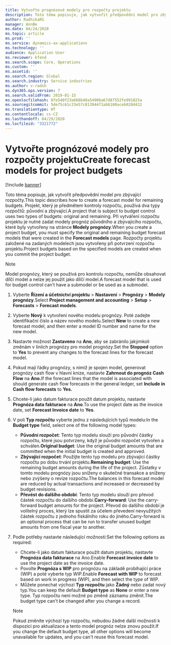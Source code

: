```yaml
---
title: Vytvořte prognózové modely pro rozpočty projektu
description: Toto téma popisuje, jak vytvořit předpovědní model pro zbývající rozpočty.
author: RadhikaRS
manager: AnnBe
ms.date: 04/24/2020
ms.topic: article
ms.prod: ''
ms.service: dynamics-ax-applications
ms.technology: ''
audience: Application User
ms.reviewer: kfend
ms.search.scope: Core, Operations
ms.custom: ''
ms.assetid: ''
ms.search.region: Global
ms.search.industry: Service industries
ms.author: v-radsh
ms.dyn365.ops.version: 7
ms.search.validFrom: 2019-01-15
ms.openlocfilehash: 07e540f23a668b40a54906a67d87552fe991825a
ms.sourcegitcommit: 5de75c61c33e57c813944f1ab6100aceb020d432
ms.translationtype: HT
ms.contentlocale: cs-CZ
ms.lasthandoff: 04/29/2020
ms.locfileid: "3321772"
---
```

# <a name="create-forecast-models-for-project-budgets"></a><span data-ttu-id="f1729-103">Vytvořte prognózové modely pro rozpočty projektu</span><span class="sxs-lookup"><span data-stu-id="f1729-103">Create forecast models for project budgets</span></span> 

[!include [banner](../includes/banner.md)]

<span data-ttu-id="f1729-104">Toto téma popisuje, jak vytvořit předpovědní model pro zbývající rozpočty.</span><span class="sxs-lookup"><span data-stu-id="f1729-104">This topic describes how to create a forecast model for remaining budgets.</span></span> <span data-ttu-id="f1729-105">Projekt, který je předmětem kontroly rozpočtu, používá dva typy rozpočtů: původní a zbývající.</span><span class="sxs-lookup"><span data-stu-id="f1729-105">A project that is subject to budget control uses two types of budgets: original and remaining.</span></span> <span data-ttu-id="f1729-106">Při vytváření rozpočtu projektu je nutné zadat modely prognóz původního a zbývajícího rozpočtu, které byly vytvořeny na stránce **Modely prognózy**.</span><span class="sxs-lookup"><span data-stu-id="f1729-106">When you create a project budget, you must specify the original and remaining budget forecast models that were created in the **Forecast models** page.</span></span> <span data-ttu-id="f1729-107">Rozpočty projektu založené na zadaných modelech jsou vytvořeny při potvrzení rozpočtu projektu.</span><span class="sxs-lookup"><span data-stu-id="f1729-107">Project budgets based on the specified models are created when you commit the project budget.</span></span>

> [!NOTE]
> <span data-ttu-id="f1729-108">Model prognózy, který se používá pro kontrolu rozpočtu, nemůže obsahovat dílčí model a nelze jej použít jako dílčí model.</span><span class="sxs-lookup"><span data-stu-id="f1729-108">A forecast model that is used for budget control can’t have a submodel or be used as a submodel.</span></span>

1. <span data-ttu-id="f1729-109">Vyberte **Řízení a účetnictví projektu** > **Nastavení** > **Prognózy**  > **Modely prognózy**.</span><span class="sxs-lookup"><span data-stu-id="f1729-109">Select **Project management and accounting** > **Setup** > **Forecasts**  > **Forecast models**.</span></span>
2. <span data-ttu-id="f1729-110">Vyberte **Nový** k vytvoření nového modelu prognózy. Poté zadejte identifikační číslo a název nového modelu.</span><span class="sxs-lookup"><span data-stu-id="f1729-110">Select **New** to create a new forecast model, and then enter a model ID number and name for the new model.</span></span> 
3. <span data-ttu-id="f1729-111">Nastavte možnost **Zastaveno** na **Ano**, aby se zabránilo jakýmkoli změnám v liniích prognózy pro model prognózy.</span><span class="sxs-lookup"><span data-stu-id="f1729-111">Set the **Stopped** option to **Yes** to prevent any changes to the forecast lines for the forecast model.</span></span> 
4. <span data-ttu-id="f1729-112">Pokud mají řádky prognózy, s nimiž je spojen model, generovat prognózy cash flow v hlavní knize, nastavte **Zahrnout do prognóz Cash Flow** na **Ano.**</span><span class="sxs-lookup"><span data-stu-id="f1729-112">If the forecast lines that the model is associated with should generate cash flow forecasts in the general ledger, set **Include in Cash flow forecasts** to **Yes.**</span></span> 
5. <span data-ttu-id="f1729-113">Chcete-li jako datum fakturace použít datum projektu, nastavte **Prognóza data fakturace** na **Ano**.</span><span class="sxs-lookup"><span data-stu-id="f1729-113">To use the project date as the invoice date, set **Forecast Invoice date** to **Yes**.</span></span> 
6. <span data-ttu-id="f1729-114">V poli **Typ rozpočtu** vyberte jednu z následujících typů modelu:</span><span class="sxs-lookup"><span data-stu-id="f1729-114">In the **Budget type** field, select one of the following model types:</span></span>

   - <span data-ttu-id="f1729-115">**Původní rozpočet**: Tento typ modelu slouží pro původní částky rozpočtu, které jsou potvrzeny, když je původní rozpočet vytvořen a schválen.</span><span class="sxs-lookup"><span data-stu-id="f1729-115">**Original budget**: Use the original budget amounts that are committed when the initial budget is created and approved.</span></span>
   - <span data-ttu-id="f1729-116">**Zbývající rozpočet**: Použijte tento typ modelu pro zbývající částky rozpočtu po dobu trvání projektu.</span><span class="sxs-lookup"><span data-stu-id="f1729-116">**Remaining budget**: Use the remaining budget amounts during the life of the project.</span></span> <span data-ttu-id="f1729-117">Zůstatky v tomto modelu prognózy jsou sníženy o skutečné transakce a sníženy nebo zvýšeny o revize rozpočtu.</span><span class="sxs-lookup"><span data-stu-id="f1729-117">The balances in this forecast model are reduced by actual transactions and increased or decreased by budget revisions.</span></span>
   - <span data-ttu-id="f1729-118">**Převést do dalšího období**: Tento typ modelu slouží pro převod částek rozpočtu do dalšího období.</span><span class="sxs-lookup"><span data-stu-id="f1729-118">**Carry-forward**: Use the carry-forward budget amounts for the project.</span></span> <span data-ttu-id="f1729-119">Převod do dalšího období je volitelný proces, který lze spustit za účelem převedení nevyužitých částek rozpočtu z jednoho fiskálního roku do jiného.</span><span class="sxs-lookup"><span data-stu-id="f1729-119">Carry-forward is an optional process that can be run to transfer unused budget amounts from one fiscal year to another.</span></span>

7. <span data-ttu-id="f1729-120">Podle potřeby nastavte následující možnosti:</span><span class="sxs-lookup"><span data-stu-id="f1729-120">Set the following options as required:</span></span>

   - <span data-ttu-id="f1729-121">Chcete-li jako datum fakturace použít datum projektu, nastavte **Prognóza data fakturace** na Ano.</span><span class="sxs-lookup"><span data-stu-id="f1729-121">Enable **Forecast invoice date** to use the project date as the invoice date.</span></span>
   - <span data-ttu-id="f1729-122">Povolte **Prognóza s WIP** pro prognózu na základě probíhající práce (WIP) a poté vyberte typ WIP.</span><span class="sxs-lookup"><span data-stu-id="f1729-122">Enable **Forecast with WIP** to forecast based on work in progress (WIP), and then select the type of WIP.</span></span> 
   - <span data-ttu-id="f1729-123">Můžete ponechat výchozí **Typ rozpočtu** jako **Žádný** nebo zadat nový typ.</span><span class="sxs-lookup"><span data-stu-id="f1729-123">You can keep the default **Budget type** as **None** or enter a new type.</span></span> <span data-ttu-id="f1729-124">Typ rozpočtu není možné po změně záznamu změnit.</span><span class="sxs-lookup"><span data-stu-id="f1729-124">The budget type can't be changed after you change a record.</span></span>     
    > [!NOTE]
    > <span data-ttu-id="f1729-125">Pokud změníte výchozí typ rozpočtu, nebudou žádné další možnosti k dispozici pro aktualizace a tento model prognóz nelze znovu použít.</span><span class="sxs-lookup"><span data-stu-id="f1729-125">If you change the default budget type, all other options will become unavailable for updates, and you can't reuse this forecast model.</span></span> 
   


 

